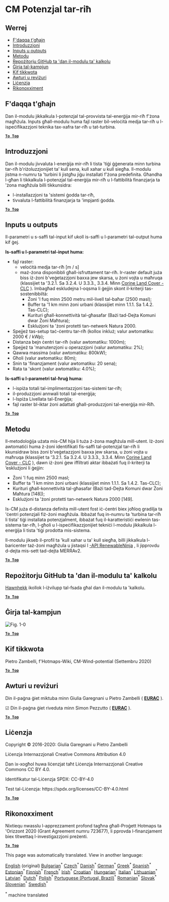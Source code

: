 <h1><a class="anchor" id="cm-wind-potential" href="#cm-wind-potential"><i class="fa fa-link"></i></a>CM Potenzjal tar-riħ</h1><h2><a class="anchor" id="table-of-contents" href="#table-of-contents"><i class="fa fa-link"></i></a> Werrej</h2><ul><li> <a href="#in-a-glance">F&#39;daqqa t&#39;għajn</a></li><li> <a href="#introduction">Introduzzjoni</a></li><li> <a href="#inputs-and-outputs">Inputs u outputs</a></li><li> <a href="#method">Metodu</a></li><li> <a href="#github-repository-of-this-calculation-module">Repożitorju GitHub ta &#39;dan il-modulu ta&#39; kalkolu</a></li><li> <a href="#sample-run">Ġirja tal-kampjun</a></li><li> <a href="#how-to-cite">Kif tikkwota</a></li><li> <a href="#authors-and-reviewers">Awturi u reviżuri</a></li><li> <a href="#license">Liċenzja</a></li><li> <a href="#acknowledgement">Rikonoxximent</a></li></ul><h2><a class="anchor" id="in-a-glance" href="#in-a-glance"><i class="fa fa-link"></i></a> F&#39;daqqa t&#39;għajn</h2><p> Dan il-modulu jikkalkula l-potenzjal tal-provvista tal-enerġija mir-riħ f&#39;żona magħżula. Inputs għall-modulu huma fajl raster bil-veloċità medja tar-riħ u l-ispeċifikazzjoni teknika tax-xafra tar-riħ u tat-turbina.</p><p> <a href="#table-of-contents"><strong><code>To Top</code></strong></a></p><h2><a class="anchor" id="introduction" href="#introduction"><i class="fa fa-link"></i></a> Introduzzjoni</h2><p> Dan il-modulu jivvaluta l-enerġija mir-riħ li tista &#39;tiġi ġġenerata minn turbina tar-riħ b&#39;riżoluzzjonijiet ta&#39; kull sena, kull xahar u kull siegħa. Il-modulu jistma n-numru ta &#39;turbini li jistgħu jiġu installati f&#39;żona predefinita. Għandha l-għan li tikkalkula l-potenzjal tal-enerġija mir-riħ u l-fattibilità finanzjarja ta &#39;żona magħżula billi tikkunsidra:</p><ul><li> l-installazzjoni ta &#39;sistemi ġodda tar-riħ,</li><li> tivvaluta l-fattibilità finanzjarja ta &#39;impjanti ġodda.</li></ul><p> <a href="#table-of-contents"><strong><code>To Top</code></strong></a></p><h2><a class="anchor" id="inputs-and-outputs" href="#inputs-and-outputs"><i class="fa fa-link"></i></a> Inputs u outputs</h2><p> Il-parametri u s-saffi tal-input kif ukoll is-saffi u l-parametri tal-output huma kif ġej.</p><p> <strong>Is-saffi u l-parametri tal-input huma:</strong></p><ul><li> fajl raster:<ul><li> veloċità medja tar-riħ [m / s]</li><li> maż-żona disponibbli għall-isfruttament tar-riħ. Ir-raster default juża biss iż-żoni b&#39;veġetazzjoni baxxa jew skarsa, u żoni vojta u maħruqa (klassijiet ta &#39;3.2.1. Sa 3.2.4. U 3.3.3., 3.3.4. Minn <a href="https://land.copernicus.eu/pan-european/corine-land-cover">Corine Land Cover - CLC</a> ). Imbagħad eskludejna l-oqsma li ġejjin skont il-kriterji tas-sostenibbiltà:<ul><li> Żoni &#39;l fuq minn 2500 metru mil-livell tal-baħar (2500 masl);</li><li> Buffer ta &#39;1 km minn żoni urbani (klassijiet minn 1.1.1. Sa 1.4.2. Tas-CLC);</li><li> Kurituri għall-konnettività tal-għasafar (Bażi tad-Dejta Komuni dwar Żoni Maħtura);</li><li> Esklużjoni ta &#39;żoni protetti tan-netwerk Natura 2000.</li></ul></li></ul></li><li> Spejjeż tas-setup taċ-ċentru tar-riħ (kollox inkluż; valur awtomatiku: 2000 € / kWp);</li><li> Distanza bejn ċentri tar-riħ (valur awtomatiku: 1000m);</li><li> Spejjeż ta &#39;manutenzjoni u operazzjoni (valur awtomatiku: 2%);</li><li> Qawwa massima (valur awtomatiku: 800kW);</li><li> Għoli (valur awtomatiku: 80m);</li><li> Snin ta &#39;finanzjament (valur awtomatiku: 20 sena);</li><li> Rata ta &#39;skont (valur awtomatiku: 4.0%);</li></ul><p> <strong>Is-saffi u l-parametri tal-ħruġ huma:</strong></p><ul><li> l-ispiża totali tal-implimentazzjoni tas-sistemi tar-riħ;</li><li> il-produzzjoni annwali totali tal-enerġija;</li><li> l-Ispiża Livellata tal-Enerġija;</li><li> fajl raster bl-iktar żoni adattati għall-produzzjoni tal-enerġija mir-Riħ.</li></ul><p> <a href="#table-of-contents"><strong><code>To Top</code></strong></a></p><h2><a class="anchor" id="method" href="#method"><i class="fa fa-link"></i></a> Metodu</h2><p> Il-metodoloġija użata mis-CM hija li tuża ż-żona magħżula mill-utent. Iż-żoni awtomatiċi huma ż-żoni identifikati fis-saffi tal-potenzjal tar-riħ li kkunsidraw biss żoni b&#39;veġetazzjoni baxxa jew skarsa, u żoni vojta u maħruqa (klassijiet ta &#39;3.2.1. Sa 3.2.4. U 3.3.3., 3.3.4. Minn <a href="https://land.copernicus.eu/pan-european/corine-land-cover">Corine Land Cover - CLC</a> ), dawn iż-żoni ġew iffiltrati aktar ibbażati fuq il-kriterji ta ’esklużjoni li ġejjin:</p><ul><li> Żoni &#39;l fuq minn 2500 masl;</li><li> Buffer ta &#39;1 km minn żoni urbani (klassijiet minn 1.1.1. Sa 1.4.2. Tas-CLC);</li><li> Kurituri għall-konnettività tal-għasafar (Bażi tad-Dejta Komuni dwar Żoni Maħtura [148]);</li><li> Esklużjoni ta &#39;żoni protetti tan-netwerk Natura 2000 [149].</li></ul><p> Is-CM juża d-distanza definita mill-utent fost iċ-ċentri biex joħloq gradilja ta &#39;ċentri potenzjali fiż-żoni magħżula. Ibbażat fuq in-numru ta &#39;turbina tar-riħ li tista&#39; tiġi installata potenzjalment, ibbażat fuq il-karatteristiċi ewlenin tas-sistema tar-riħ, l-għoli u l-ispeċifikazzjonijiet tekniċi l-modulu jikkalkula l-enerġija li tista &#39;tiġi prodotta mis-sistema.</p><p> Il-modulu jikseb il-profil ta &#39;kull xahar u ta&#39; kull siegħa, billi jikkalkula l-baricenter taż-żoni magħżula u jistaqsi l <a href="https://www.renewables.ninja/">-API RenewableNinja</a> , li jipprovdu d-dejta mis-sett tad-dejta MERRAv2.</p><p> <a href="#table-of-contents"><strong><code>To Top</code></strong></a></p><h2><a class="anchor" id="github-repository-of-this-calculation-module" href="#github-repository-of-this-calculation-module"><i class="fa fa-link"></i></a> Repożitorju GitHub ta &#39;dan il-modulu ta&#39; kalkolu</h2><p> <a href="https://github.com/HotMaps/wind_potential">Hawnhekk</a> ikollok l-iżvilupp tal-fsada għal dan il-modulu ta &#39;kalkolu.</p><p> <a href="#table-of-contents"><strong><code>To Top</code></strong></a></p><h2><a class="anchor" id="sample-run" href="#sample-run"><i class="fa fa-link"></i></a> Ġirja tal-kampjun</h2><img alt="Fig. 1-0" src="https://wiki.hotmaps.hevs.ch/en/CM-Wind-potential/cm-wind.png" title="Eżegwixxi l-Wind CM"/><p> <a href="#table-of-contents"><strong><code>To Top</code></strong></a></p><h2><a class="anchor" id="how-to-cite" href="#how-to-cite"><i class="fa fa-link"></i></a> Kif tikkwota</h2><p> Pietro Zambelli, f&#39;Hotmaps-Wiki, CM-Wind-potential (Settembru 2020)</p><p> <a href="#table-of-contents"><strong><code>To Top</code></strong></a></p><h2><a class="anchor" id="authors-and-reviewers" href="#authors-and-reviewers"><i class="fa fa-link"></i></a> Awturi u reviżuri</h2><p> Din il-paġna ġiet miktuba minn Giulia Garegnani u Pietro Zambelli ( <strong><a href="http://www.eurac.edu">EURAC</a></strong> ).</p><p> ☑ Din il-paġna ġiet riveduta minn Simon Pezzutto ( <strong><a href="http://www.eurac.edu">EURAC</a></strong> ).</p><p> <a href="#table-of-contents"><strong><code>To Top</code></strong></a></p><h2><a class="anchor" id="license" href="#license"><i class="fa fa-link"></i></a> Liċenzja</h2><p> Copyright © 2016-2020: Giulia Garegnani u Pietro Zambelli</p><p> Liċenzja Internazzjonali Creative Commons Attribution 4.0</p><p> Dan ix-xogħol huwa liċenzjat taħt Liċenzja Internazzjonali Creative Commons CC BY 4.0.</p><p> Identifikatur tal-Liċenzja SPDX: CC-BY-4.0</p><p> Test tal-Liċenzja: https://spdx.org/licenses/CC-BY-4.0.html</p><p> <a href="#table-of-contents"><strong><code>To Top</code></strong></a></p><h2><a class="anchor" id="acknowledgement" href="#acknowledgement"><i class="fa fa-link"></i></a> Rikonoxximent</h2><p> Nixtiequ nwasslu l-apprezzament profond tagħna għall-Proġett Hotmaps ta &#39;Orizzont 2020 (Grant Agreement numru 723677), li pprovda l-finanzjament biex titwettaq l-investigazzjoni preżenti.</p><p> <a href="#table-of-contents"><strong><code>To Top</code></strong></a></p>
<!--- THIS IS A SUPER UNIQUE IDENTIFIER -->

This page was automatically translated. View in another language:

[English](../en/CM-Wind-potential) (original) [Bulgarian](../bg/CM-Wind-potential)<sup>\*</sup> [Czech](../cs/CM-Wind-potential)<sup>\*</sup> [Danish](../da/CM-Wind-potential)<sup>\*</sup> [German](../de/CM-Wind-potential)<sup>\*</sup> [Greek](../el/CM-Wind-potential)<sup>\*</sup> [Spanish](../es/CM-Wind-potential)<sup>\*</sup> [Estonian](../et/CM-Wind-potential)<sup>\*</sup> [Finnish](../fi/CM-Wind-potential)<sup>\*</sup> [French](../fr/CM-Wind-potential)<sup>\*</sup> [Irish](../ga/CM-Wind-potential)<sup>\*</sup> [Croatian](../hr/CM-Wind-potential)<sup>\*</sup> [Hungarian](../hu/CM-Wind-potential)<sup>\*</sup> [Italian](../it/CM-Wind-potential)<sup>\*</sup> [Lithuanian](../lt/CM-Wind-potential)<sup>\*</sup> [Latvian](../lv/CM-Wind-potential)<sup>\*</sup>  [Dutch](../nl/CM-Wind-potential)<sup>\*</sup> [Polish](../pl/CM-Wind-potential)<sup>\*</sup> [Portuguese (Portugal, Brazil)](../pt/CM-Wind-potential)<sup>\*</sup> [Romanian](../ro/CM-Wind-potential)<sup>\*</sup> [Slovak](../sk/CM-Wind-potential)<sup>\*</sup> [Slovenian](../sl/CM-Wind-potential)<sup>\*</sup> [Swedish](../sv/CM-Wind-potential)<sup>\*</sup> 

<sup>\*</sup> machine translated
